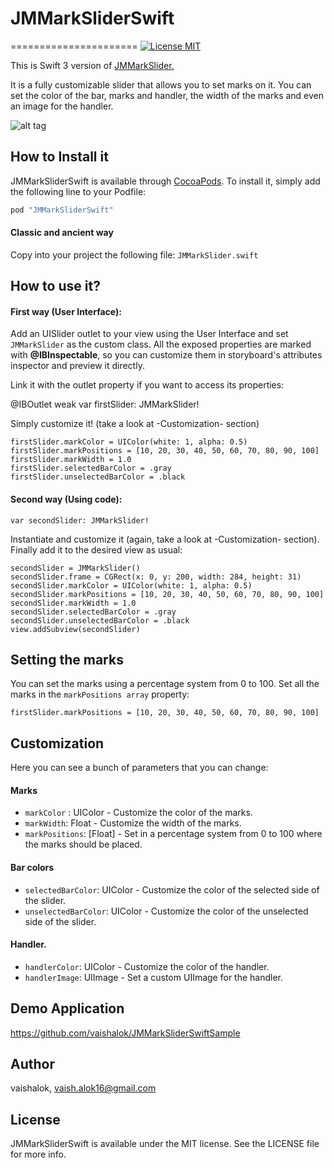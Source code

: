 # JMMarkSliderSwift
======================
[![License MIT](https://go-shields.herokuapp.com/license-MIT-blue.png)](https://github.com/andresbrun/ABCustomUINavigationController/blob/master/LICENSE)

This is Swift 3 version of [JMMarkSlider.](https://github.com/joamafer/JMMarkSlider)

It is a fully customizable slider that allows you to set marks on it. You can set the color of the bar, marks and handler, the width of the marks and even an image for the handler.

![alt tag](https://s3.amazonaws.com/cocoacontrols_production/uploads/control_image/image/4306/JMMarkSlider.png)


How to Install it
------------
JMMarkSliderSwift is available through [CocoaPods](http://cocoapods.org). To install
it, simply add the following line to your Podfile:

```ruby
pod "JMMarkSliderSwift"
```

#### Classic and ancient way
Copy into your project the following file:
`JMMarkSlider.swift`

How to use it? 
------------
#### First way (User Interface):

Add an UISlider outlet to your view using the User Interface and set `JMMarkSlider` as the custom class. All the exposed properties are marked with **@IBInspectable**, so you can customize them in storyboard's attributes inspector and preview it directly. 

Link it with the outlet property if you want to access its properties:

@IBOutlet weak var firstSlider: JMMarkSlider!

Simply customize it! (take a look at -Customization- section)
```
firstSlider.markColor = UIColor(white: 1, alpha: 0.5)
firstSlider.markPositions = [10, 20, 30, 40, 50, 60, 70, 80, 90, 100]
firstSlider.markWidth = 1.0
firstSlider.selectedBarColor = .gray
firstSlider.unselectedBarColor = .black
```

#### Second way (Using code):
```
var secondSlider: JMMarkSlider!
```

Instantiate and customize it (again, take a look at -Customization- section). Finally add it to the desired view as usual:
```
secondSlider = JMMarkSlider()
secondSlider.frame = CGRect(x: 0, y: 200, width: 284, height: 31)
secondSlider.markColor = UIColor(white: 1, alpha: 0.5)
secondSlider.markPositions = [10, 20, 30, 40, 50, 60, 70, 80, 90, 100]
secondSlider.markWidth = 1.0
secondSlider.selectedBarColor = .gray
secondSlider.unselectedBarColor = .black
view.addSubview(secondSlider)
```

Setting the marks
------------
You can set the marks using a percentage system from 0 to 100. Set all the marks in the `markPositions array` property:
```
firstSlider.markPositions = [10, 20, 30, 40, 50, 60, 70, 80, 90, 100]
```

Customization
------------
Here you can see a bunch of parameters that you can change:

#### Marks
- `markColor` : UIColor  - Customize the color of the marks.
- `markWidth`: Float - Customize the width of the marks.
- `markPositions`: [Float] - Set in a percentage system from 0 to 100 where the marks should be placed.

#### Bar colors
- `selectedBarColor`: UIColor - Customize the color of the selected side of the slider.
- `unselectedBarColor`: UIColor - Customize the color of the unselected side of the slider.

#### Handler.
- `handlerColor`: UIColor - Customize the color of the handler.
- `handlerImage`: UIImage  - Set a custom UIImage for the handler.

## Demo Application
https://github.com/vaishalok/JMMarkSliderSwiftSample

## Author
vaishalok, vaish.alok16@gmail.com

## License
JMMarkSliderSwift is available under the MIT license. See the LICENSE file for more info.
